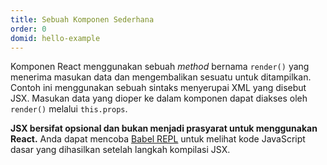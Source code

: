 ```yaml
---
title: Sebuah Komponen Sederhana
order: 0
domid: hello-example
---
```


Komponen React menggunakan sebuah *method* bernama `render()` yang menerima masukan data dan mengembalikan sesuatu untuk ditampilkan. Contoh ini menggunakan sebuah sintaks menyerupai XML yang disebut JSX. Masukan data yang dioper ke dalam komponen dapat diakses oleh `render()` melalui `this.props`.

**JSX bersifat opsional dan bukan menjadi prasyarat untuk menggunakan React.** Anda dapat mencoba [Babel REPL](babel://es5-syntax-example) untuk melihat kode JavaScript dasar yang dihasilkan setelah langkah kompilasi JSX.
